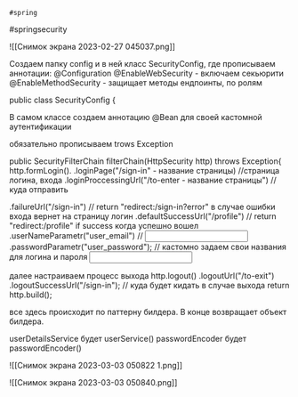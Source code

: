 	#spring 
#springsecurity



![[Снимок экрана 2023-02-27 045037.png]]






Создаем папку config и в ней класс SecurityConfig, где прописываем аннотации:
@Configuration
@EnableWebSecurity - включаем секьюрити
@EnableMethodSecurity - защищает методы ендпоинты, по ролям

public class SecurityConfig {

В самом классе создаем аннотацию @Bean
для своей кастомной аутентификации


обязательно прописываем trows Exception 

public SecurityFilterChain filterChain(HttpSecurity http) throws Exception{
		http.formLogin().
								.loginPage("/sign-in" - название страницы)   //страница логина, входа
		                        .loginProccessingUrl("/to-enter - название страницы")	 //  куда отправить <form action = "/to-enter">
					            .failureUrl("/sign-in")  // return  "redirect:/sign-in?error"  в случае ошибки входа вернет на страницу логин
						        .defaultSuccessUrl("/profile")  // return "redirect:/profile" if success когда успешно вошел
					            .userNameParametr("user_email") // <input type ="email" name="user_email">  
					            .passwordParametr("user_password"); // кастомно задаем свои названия для логина и пароля  <input type = "password" name= "user_password">


далее настраиваем процесс выхода
		http.logout()
							.logoutUrl("/to-exit")
					        .logoutSuccessUrl("/sign-in"); // куда будет кидать в случае выхода
		return http.build();

все здесь происходит по паттерну билдера. В конце возвращает объект билдера.


userDetailsService будет userService()
passwordEncoder будет passwordEncoder()



![[Снимок экрана 2023-03-03 050822 1.png]]

![[Снимок экрана 2023-03-03 050840.png]]


